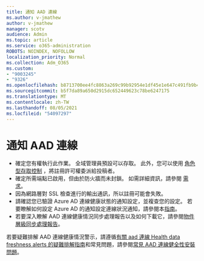 ```yaml
---
title: 通知 AAD 連線
ms.author: v-jmathew
author: v-jmathew
manager: scotv
audience: Admin
ms.topic: article
ms.service: o365-administration
ROBOTS: NOINDEX, NOFOLLOW
localization_priority: Normal
ms.collection: Adm_O365
ms.custom:
- "9003245"
- "9326"
ms.openlocfilehash: b8713700ee4fc8863a269c99b92954e1df45e1e647c491fb9b439ab83c49f2ff
ms.sourcegitcommit: b5f7da89a650d2915dc652449623c78be6247175
ms.translationtype: MT
ms.contentlocale: zh-TW
ms.lasthandoff: 08/05/2021
ms.locfileid: "54097297"
---
```

# <a name="notification-aad-connect"></a>通知 AAD 連線

- 確定您有權執行此作業。 全域管理員預設可以存取。 此外，您可以使用 [角色型存取控制](https://docs.microsoft.com/azure/active-directory/connect-health/active-directory-aadconnect-health-operations) ，將註冊許可權委派給投稿者。
- 確定所需端點已啟用，但由於防火牆而未封鎖。 如需詳細資訊，請參閱 [需求](https://docs.microsoft.com/azure/active-directory/hybrid/how-to-connect-health-agent-install)。
- 因為網路層對 SSL 檢查進行的輸出通訊，所以註冊可能會失敗。
- 請確認您已驗證 Azure AD 連線健康狀態的通知設定，並複查您的設定。 若要瞭解如何設定 Azure AD 的通知設定連線狀況通知，請參閱本[指南](https://docs.microsoft.com/azure/active-directory/hybrid/how-to-connect-health-operations)。
- 若要深入瞭解 AAD 連線健康情況同步處理報告以及如何下載它，請參閱[物件層級同步處理報告](https://docs.microsoft.com/azure/active-directory/hybrid/how-to-connect-health-sync)。

若要疑難排解 AAD 連線健康情況警示，請遵循[有關 aad 連線 Health data freshness alerts 的疑難排解指南](https://docs.microsoft.com/azure/active-directory/hybrid/how-to-connect-health-data-freshness)和常見問題，請參閱[常見 AAD 連線健全性安裝問題](https://docs.microsoft.com/azure/active-directory/hybrid/reference-connect-health-faq)。

